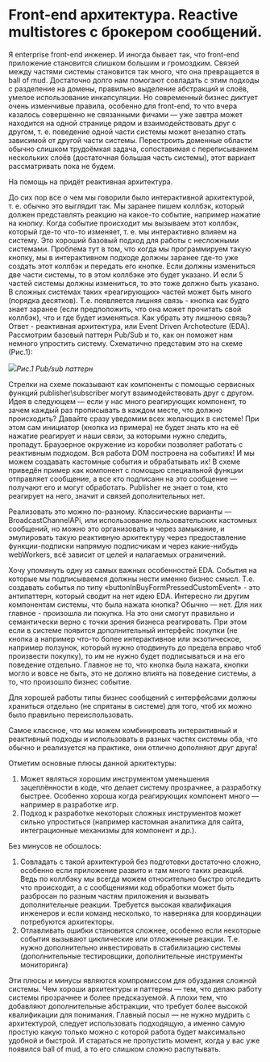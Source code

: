 ﻿# **Front-end архитектура. Reactive multistores с брокером сообщений.**
Я enterprise front-end инженер. И иногда бывает так, что front-end приложение становится слишком большим и громоздким. Связей между частями системы становится так много, что она превращается в ball of mud. Достаточно долго нам помогают совладать с этим подходы с разделение на домены, правильно выделение абстракций и слоёв, умелое использование инкапсуляции. Но современный бизнес диктует очень изменчивые правила, особенно для front-end, то что вчера казалось совершенно не связанными фичами — уже завтра может находится на одной странице рядом и взаимодействовать друг с другом, т. е. поведение одной части системы может внезапно стать зависимой от другой части системы. Перестроить доменные области обычно слишком трудоёмкая задача, сопоставимая с переписыванием нескольких слоёв (достаточная большая часть системы), этот вариант рассматривать пока не будем.

На помощь на придёт реактивная архитектура.

До сих пор все о чем мы говорили было интерактивной архитектурой, т. е. обычно это выглядит так. Мы заранее пишем коллбэк, который должен представлять реакцию на какое-то событие, например нажатие на кнопку. Когда событие происходит мы вызываем этот коллбэк, который где-то что-то изменяет, т. е. мы интерактивно влияем на систему. Это хороший базовый подход для работы с несложными системами. Проблема тут в том, что когда мы программируем такую кнопку, мы в интерактивном подходе должны заранее где-то уже создать этот коллбэк и передать его кнопке. Если должны измениться две части системы, то в этом коллбэке это будет указано. И если 5 частей системы должны измениться, то это тоже должно быть указано. В сложных системах таких «реагирующих» частей может быть много (порядка десятков). Т.е. появляется лишняя связь - кнопка как будто знает заранее (если предположить, что она может прочитать свой коллбэк), что и где будет изменяться. Как убрать эту лишнюю связь? Ответ -  реактивная архитектура, или Event Driven Archotecture (EDA). Рассмотрим базовый паттерн Pub/Sub и то, как он поможет нам немного упростить систему. Схематично представим это на схеме (Рис.1):

![](Aspose.Words.5b4f5046-73a9-4717-8adc-9442b5b83803.001.png)*Рис.1 Pub/sub паттерн*

Стрелки на схеме показывают как компоненты с помощью сервисных функций publisher\subscriber могут взаимодействовать друг с другом. Идея в следующем — если у нас много реагирующих компонент, то зачем каждый раз прописывать в каждом месте, что должно происходить? Давайте сразу уведомим всех желающих в системе! При этом сам инициатор (кнопка из примера) не будет знать кто на её нажатие реагирует и наши связи, за которыми нужно следить, пропадут. Браузерное окружение из коробки позволяет работать с реактивным подходом. Вся работа DOM построена на событиях! И мы можем создавать кастомные события и обрабатывать их! В схеме приведён пример как компонент с помощью специальной функции отправляет сообщение, а все кто подписанн на это сообщение — получают его и могут обработать. Publisher не знает о том, кто реагирует на него, значит и связей дополнительных нет.

Реализовать это можно по-разному. Классические варианты — BroadcastChannelAPi, или использование пользовательских кастомных сообщений, но можно это организовать и через замыкание, и эмулировать такую реактивную архитектуру через предоставление функции-подписки напрямую подписчикам и через какие-нибудь webWorkers, всё зависит от целей и налагаемых ограничений.

Хочу упомянуть одну из самых важных особенностей EDA. События на которые мы подписываемся должны нести именно бизнес смысл. Т.е. создавать событья по типу «buttonInBuyFormPressedCustomEvent» - это антипаттерн, который сводит на нет идею EDA. Интересно ли другим компонентам системы, что была нажата кнопка? Обычно — нет. Для них главное - произошла ли покупка. На это они смогут правильно и семантически верно с точки зрения бизнеса реагировать. При этом если в системе появится дополнительный интерфейс покупки (не кнопка а например что-то более интерактивное или экзотическое, например ползунок, который нужно отодвинуть до предела вправо чтоб произвести покупку), то им не нужно будет подписываться и на его поведение отдельно. Главное не то, что кнопка была нажата, кнопки могло и вовсе не быть, это не должно влиять на поведение системы, а то, что произошло бизнес событие.

Для хорошей работы типы бизнес сообщений с интерфейсами должны храниться отдельно (не спрятаны в системе) для того, чтоб их можно было правильно переиспользовать.

Самое классное, что мы можем комбинировать интерактивный и реактивный подходы и использовать в разных частях системы оба, что обычно и реализуется на практике, они отлично дополняют друг друга!

Отметим основные плюсы данной архитектуры:

1. Может являться хорошим инструментом уменьшения зацеплённости в коде, что делает систему прозрачнее, а разработку быстрее. Особенно хороша когда реагирующих компонент много — например в разработке игр.
1. Подход к разработке некоторых сложных инструментов может сильно упроститься (например кастомная аналитика для сайта, интеграционные механизмы для компонент и др.).

Без минусов не обошлось:

1. Совладать с такой архитектурой без подготовки достаточно сложно, особенно если приложение развито и там много таких реакций. Ведь по коллбэку мы всегда можем относительно быстро отследить что происходит, а с сообщениями код обработки может быть разбросан по разным частям приложения и вызывать дополнительные реакции. Требуется высокая квалификация инженеров и если команд несколько, то наверняка для координации потребуются архитекторы.
1. Отлавливать ошибки становится сложнее, особенно если некоторые события вызывают циклические или отложенные реакции. Т.е. нужно дополнительно инвестировать в стабилизацию системы (дополнительные тестировщики, дополнительные инструменты мониторинга)

Эти плюсы и минусы являются компромиссом для обуздания сложной системы. Чем хороши архитектуры и паттерны — тем, что делаю работу системы прозрачнее и более предсказуемой. А плохи тем, что добавляют дополнительные абстракции, что требует более высокой квалификации для понимания. Главный посыл — не нужно мудрить с архитектурой, следует использовать подходящую, а именно самую простую какую только можно с которой работа будет максимально удобной и быстрой. И стараться не пропустить момент, когда у вас уже появился ball of mud, а то его  слишком сложно распутывать.
